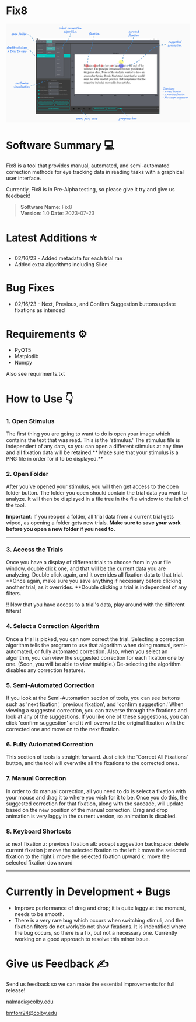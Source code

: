# Fix8

![Welcome](./src/.images/fix8_landing.png)

# Software Summary 💻

Fix8 is a tool that provides manual, automated, and semi-automated correction methods for eye tracking data in reading tasks with a graphical user interface.

Currently, Fix8 is in Pre-Alpha testing, so please give it try and give us feedback!

> **Software Name**: Fix8  
> **Version**: 1.0
> **Date**: 2023-07-23


# Latest Additions ⭐

- 02/16/23 - Added metadata for each trial ran
- Added extra algorithms including Slice

# Bug Fixes
- 02/16/23 - Next, Previous, and Confirm Suggestion buttons update fixations as intended



# Requirements ⚙️

-   PyQT5
-   Matplotlib
-   Numpy

Also see requirments.txt

# How to Use 👇

### 1. Open Stimulus

The first thing you are going to want to do is open your image which contains the text that was read. This is the 'stimulus.' The stimulus file is independent of any data, so you can open a different stimulus at any time and all fixation data will be retained.** Make sure that your stimulus is a PNG file in order for it to be displayed.**

### 2. Open Folder

After you've opened your stimulus, you will then get access to the open folder button. The folder you open should contain the trial data you want to analyze. It will then be displayed in a file tree in the file window to the left of the tool.

**Important**: If you reopen a folder, all trial data from a current trial gets wiped, as opening a folder gets new trials. **Make sure to save your work before you open a new folder if you need to.**

* * *

### 3. Access the Trials

Once you have a display of different trials to choose from in your file window, double click one, and that will be the current data you are analyzing. Double click again, and it overrides all fixation data to that trial. **Once again, make sure you save anything if necessary before clicking another trial, as it overrides. **Double clicking a trial is independent of any filters.

!! Now that you have access to a trial's data, play around with the different filters!

### 4. Select a Correction Algorithm

Once a trial is picked, you can now correct the trial. Selecting a correction algorithm tells the program to use that algorithm when doing manual, semi-automated, or fully automated correction. Also, when you select an algorithm, you can view the suggested correction for each fixation one by one. (Soon, you will be able to view multiple.) De-selecting the algorithm disables any correction features.

### 5. Semi-Automated Correction

If you look at the Semi-Automation section of tools, you can see buttons such as 'next fixation', 'previous fixation', and 'confirm suggestion.' When viewing a suggested correction, you can traverse through the fixations and look at any of the suggestions. If you like one of these suggestions, you can click 'confirm suggestion' and it will overwrite the original fixation with the corrected one and move on to the next fixation.

### 6. Fully Automated Correction

This section of tools is straight forward. Just click the 'Correct All Fixations' button, and the tool will overwrite all the fixations to the corrected ones.

### 7. Manual Correction

In order to do manual correction, all you need to do is select a fixation with your mouse and drag it to where you wish for it to be. Once you do this, the suggested correction for that fixation, along with the saccade, will update based on the new position of the manual correction. Drag and drop animation is very laggy in the current version, so animation is disabled.

### 8. Keyboard Shortcuts
a: 		next fixation
z: 		previous fixation
alt: 		accept suggestion
backspace: 	delete current fixation
j:      move the selected fixation to the left
l:      move the selected fixation to the right
i:      move the selected fixation upward
k:      move the selected fixation downward

* * *

# Currently in Development + Bugs

-   Improve performance of drag and drop; it is quite laggy at the moment, needs to be smooth.
-   There is a very rare bug which occurs when switching stimuli, and the fixation filters do not work/do not show fixations. It is indentified where the bug occurs, so there is a fix, but not a necessary one. Currently working on a good approach to resolve this minor issue.

# Give us Feedback ✍️

Send us feedback so we can make the essential improvements for full release!

[nalmadi@colby.edu](mailto:nalmadi@colby.edu)

[bmtorr24@colby.edu](mailto:bmtorr24@colby.edu)

          
